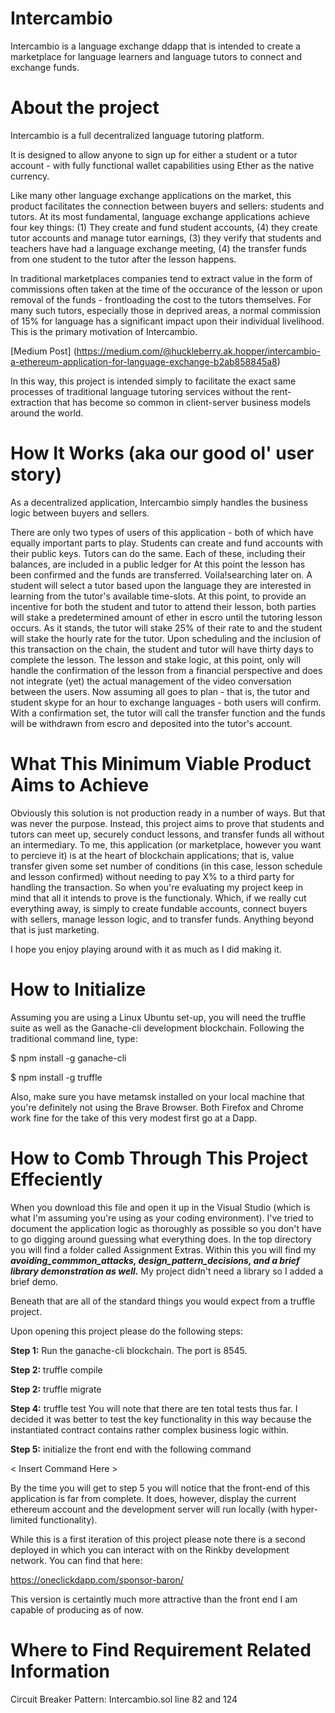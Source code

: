 # Intercambio
Intercambio is a language exchange ddapp that is intended to create a marketplace for language learners and language tutors to connect and exchange funds.

# About the project
Intercambio is a full decentralized language tutoring platform.

It is designed to allow anyone to sign up for either a student or a tutor account - with fully functional wallet capabilities using Ether as the native currency.

Like many other language exchange applications on the market, this product facilitates the connection between buyers and sellers: students and tutors. At its most fundamental, language exchange applications achieve four key things: (1) They create and fund student accounts, (4) they create tutor accounts and manage tutor earnings, (3) they verify that students and teachers have had a language exchange meeting, (4) the transfer funds from one student to the tutor after the lesson happens.

In traditional marketplaces companies tend to extract value in the form of commissions often taken at the time of the occurance of the lesson or upon removal of the funds - frontloading the cost to the tutors themselves. For many such tutors, especially those in deprived areas, a normal commission of 15% for language has a significant impact upon their individual livelihood. This is the primary motivation of Intercambio. 

[Medium Post] (https://medium.com/@huckleberry.ak.hopper/intercambio-a-ethereum-application-for-language-exchange-b2ab858845a8) 

In this way, this project is intended simply to facilitate the exact same processes of traditional language tutoring services without the rent-extraction that has become so common in client-server business models around the world.

# How It Works (aka our good ol' user story)
As a decentralized application, Intercambio simply handles the business logic between buyers and sellers. 

There are only two types of users of this application - both of which have equally important parts to play. Students can create and fund accounts with their public keys. Tutors can do the same. Each of these, including their balances, are included in a public ledger for At this point the lesson has been confirmed and the funds are transferred. Voila!searching later on. A student will select a tutor based upon the language they are interested in learning from the tutor's available time-slots. At this point, to provide an incentive for both the student and tutor to attend their lesson, both parties will stake a predetermined amount of ether in escro until the tutoring lesson occurs. As it stands, the tutor will stake 25% of their rate to and the student will stake the hourly rate for the tutor. Upon scheduling and the inclusion of this transaction on the chain, the student and tutor will have thirty days to complete the lesson. The lesson and stake logic, at this point, only will handle the confirmation of the lesson from a financial perspective and does not integrate (yet) the actual management of the video conversation between the users. Now assuming all goes to plan - that is, the tutor and student skype for an hour to exchange languages - both users will confirm. With a confirmation set, the tutor will call the transfer function and the funds will be withdrawn from escro and deposited into the tutor's account. 

# What This Minimum Viable Product Aims to Achieve

Obviously this solution is not production ready in a number of ways. But that was never the purpose. Instead, this project aims to prove that students and tutors can meet up, securely conduct lessons, and transfer funds all without an intermediary. To me, this application (or marketplace, however you want to percieve it) is at the heart of blockchain applications; that is, value transfer given some set number of conditions (in this case, lesson schedule and lesson confirmed) without needing to pay X% to a third party for handling the transaction. So when you're evaluating my project keep in mind that all it intends to prove is the functionaly. Which, if we really cut everything away, is simply to create fundable accounts, connect buyers with sellers, manage lesson logic, and to transfer funds. Anything beyond that is just marketing. 

I hope you enjoy playing around with it as much as I did making it.


# How to Initialize

Assuming you are using a Linux Ubuntu set-up, you will need the truffle suite as well as the Ganache-cli development blockchain. Following the traditional command line, type: 

$ npm install -g ganache-cli

$ npm install -g truffle

Also, make sure you have metamsk installed on your local machine that you're definitely not using the Brave Browser. Both Firefox and Chrome work fine for the take of this very modest first go at a Dapp. 

# How to Comb Through This Project Effeciently

When you download this file and open it up in the Visual Studio (which is what I'm assuming you're using as your coding environment). I've tried to document the application logic as thoroughly as possible so you don't have to go digging around guessing what everything does. In the top directory you will find a folder called Assignment Extras. Within this you will find my ***avoiding_commmon_attacks, design_pattern_decisions, and a brief library demonstration as well.*** My project didn't need a library so I added a brief demo. 

Beneath that are all of the standard things you would expect from a truffle project. 

Upon opening this project please do the following steps: 

**Step 1:** Run the ganache-cli blockchain. The port is 8545. 

**Step 2:** truffle compile

**Step 2:** truffle migrate

**Step 4:**  truffle test
You will note that there are ten total tests thus far. I decided it was better to test the key functionality in this way because the instantiated contract contains rather complex business logic within. 

**Step 5:** initialize the front end with the following command

< Insert Command Here >

By the time you will get to step 5 you will notice that the front-end of this application is far from complete. It does, however, display the current ethereum account and the development server will run locally (with hyper-limited functionality). 

While this is a first iteration of this project please note there is a second deployed in which you can interact with on the Rinkby development network. You can find that here: 

https://oneclickdapp.com/sponsor-baron/

This version is certaintly much more attractive than the front end I am capable of producing as of now. 

# Where to Find Requirement Related Information

Circuit Breaker Pattern: Intercambio.sol line 82 and 124














